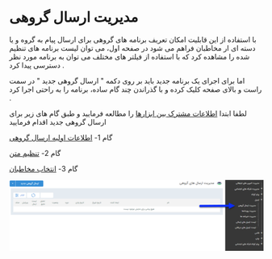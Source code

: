 # مدیریت ارسال گروهی

با استفاده از این قابلیت امکان تعریف برنامه های گروهی برای ارسال پیام به گروه و یا دسته ای ار مخاطبان فراهم می شود در صفحه اول، می توان لیست برنامه های تنظیم شده را مشاهده کرد که با استفاده از فیلتر های مختلف می توان به برنامه مورد نظر دسترسی پیدا کرد .

 اما برای اجرای یک برنامه جدید باید بر روی دکمه " ارسال گروهی جدید " در سمت راست و بالای صفحه کلیک کرده و با گذراندن چند گام ساده، برنامه را به راحتی اجرا کرد .
 
 لطفا ابتدا [اطلاعات مشترک بین ابزارها](https://github.com/1stco/PayamGostarDocs/blob/master/help2.5.4/Marketing/moshtarak-abzar/moshtarak-abzar.md) را مطالعه فرمایید و طبق گام های زیر برای ارسال گروهی جدید اقدام فرمایید


 گام 1- [اطلاعات اولیه ارسال گروهی](https://github.com/1stco/PayamGostarDocs/blob/master/help2.5.4/Marketing/email/Advertising-event-email/1-avalie-roydad-email/1-avalie-roydad-email.md)

گام 2-  [تنظیم متن]( https://github.com/1stco/PayamGostarDocs/blob/master/help2.5.4/Marketing/email/send-group-email/2-tanzim-matn-email/2-tanzim-matn-email.md)


گام 3-  [انتخاب مخاطبان]( https://github.com/1stco/PayamGostarDocs/blob/master/help2.5.4/Marketing/email/send-group-email/3-mokhatab-email/3-mokhatab-email.md)


![](advertising-sendinggroupmail-home.png)

